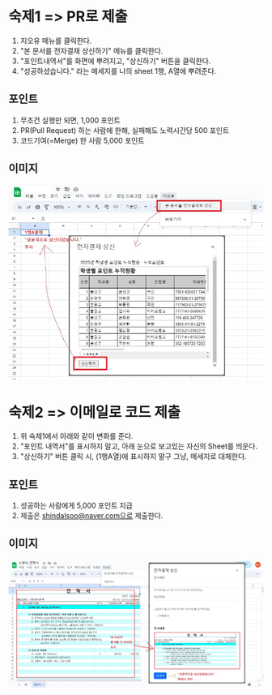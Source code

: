 # 숙제1 => PR로 제출
1. 지오유 메뉴를 클릭한다.
2. "본 문서를 전자결재 상신하기" 메뉴를 클릭한다.
3. "포인트내역서"를 화면에 뿌려지고, "상신하기" 버튼을 클릭한다.
4. "성공하셨습니다." 라는 메세지를 나의 sheet 1행, A열에 뿌려준다.

## 포인트
1. 무조건 실행만 되면, 1,000 포인트
2. PR(Pull Request) 하는 사람에 한해, 실패해도 노력시간당 500 포인트
3. 코드기여(=Merge) 한 사람 5,000 포인트

## 이미지
![숙제](../images/capture_20230531.jpg "숙제")

# 숙제2 => 이메일로 코드 제출
1. 위 숙제1에서 아래와 같이 변화를 준다.
2. "포인트 내역서"를 표시하지 말고, 아래 눈으로 보고있는 자신의 Sheet를 띄운다.
3. "상신하기" 버튼 클릭 시, (1행A열)에 표시하지 말구 그냥, 메세지로 대체한다.

## 포인트
1. 성공하는 사람에게 5,000 포인트 지급
2. 제출은 shindalsoo@naver.com으로 제출한다.

## 이미지
![숙제](../images/capture_20230602.jpg "숙제")
